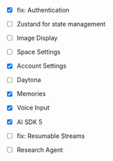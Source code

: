- [x] fix: Authentication
- [ ] Zustand for state management
- [ ] Image Display
- [ ] Space Settings
- [x] Account Settings
- [ ] Daytona
- [x] Memories
- [x] Voice Input
- [x] AI SDK 5
- [ ] fix: Resumable Streams

- [ ] Research Agent
